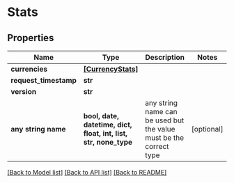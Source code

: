 # Stats


## Properties
Name | Type | Description | Notes
------------ | ------------- | ------------- | -------------
**currencies** | [**[CurrencyStats]**](CurrencyStats.md) |  | 
**request_timestamp** | **str** |  | 
**version** | **str** |  | 
**any string name** | **bool, date, datetime, dict, float, int, list, str, none_type** | any string name can be used but the value must be the correct type | [optional]

[[Back to Model list]](../README.md#documentation-for-models) [[Back to API list]](../README.md#documentation-for-api-endpoints) [[Back to README]](../README.md)


